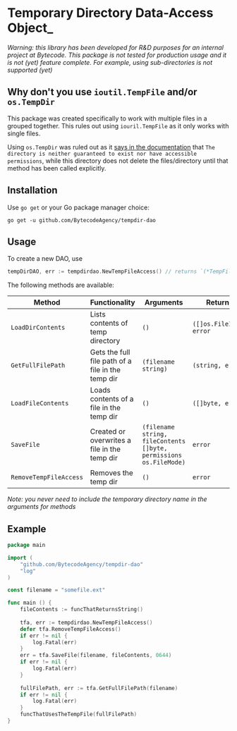# Temporary Directory Data-Access Object_

_Warning: this library has been developed for R&D purposes for an internal project at Bytecode. This package is not tested for production usage and it is not (yet) feature complete. For example, using sub-directories is not supported (yet)_

## Why don't you use `ioutil.TempFile` and/or `os.TempDir`

This package was created specifically to work with multiple files in a grouped together. This rules out using `iouril.TempFile` as it only works with single files.

Using `os.TempDir` was ruled out as it [says in the documentation](https://golang.org/pkg/os/#TempDir) that `The directory is neither guaranteed to exist nor have accessible permissions`, while this directory does not delete the files/directory until that method has been called explicitly.



## Installation

Use `go get` or your Go package manager choice:

```
go get -u github.com/BytecodeAgency/tempdir-dao
```

## Usage

To create a new DAO, use 

```go
tempDirDAO, err := tempdirdao.NewTempFileAccess() // returns `(*TempFileAccess, error)`
```

The following methods are available:

| Method | Functionality | Arguments | Returns |
| ------ | ------------- | --------- | ------- |
| `LoadDirContents` | Lists contents of temp directory | `()` | `([]os.FileInfo, error`
| `GetFullFilePath` | Gets the full file path of a file in the temp dir | `(filename string)`  | `(string, error)`
| `LoadFileContents` | Loads contents of a file in the temp dir | `()` | `([]byte, error)`
| `SaveFile` | Created or overwrites a file in the temp dir | `(filename string, fileContents []byte, permissions os.FileMode)` | `error`
| `RemoveTempFileAccess` | Removes the temp dir | `()` | `error`
 

_Note: you never need to include the temporary directory name in the arguments for methods_

## Example

```go
package main

import (
    "github.com/BytecodeAgency/tempdir-dao"
    "log"
)

const filename = "somefile.ext"

func main () {
    fileContents := funcThatReturnsString()
    
    tfa, err := tempdirdao.NewTempFileAccess()
    defer tfa.RemoveTempFileAccess()
    if err != nil {
    	log.Fatal(err)
    }
    err = tfa.SaveFile(filename, fileContents, 0644)
    if err != nil {
        log.Fatal(err)
    }
    
    fullFilePath, err := tfa.GetFullFilePath(filename)
    if err != nil {
        log.Fatal(err)
    }
    funcThatUsesTheTempFile(fullFilePath)
}
```
